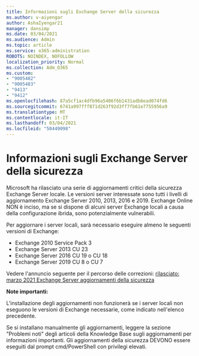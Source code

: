 ```yaml
---
title: Informazioni sugli Exchange Server della sicurezza
ms.author: v-aiyengar
author: AshaIyengar21
manager: dansimp
ms.date: 03/04/2021
ms.audience: Admin
ms.topic: article
ms.service: o365-administration
ROBOTS: NOINDEX, NOFOLLOW
localization_priority: Normal
ms.collection: Adm_O365
ms.custom:
- "9005482"
- "9005483"
- "9413"
- "9412"
ms.openlocfilehash: 87a5cf1ac4dfb96a5406f6b1431adb6ead074fd6
ms.sourcegitcommit: 6741a997fff871d263f92d3ff7fb61e7755956a9
ms.translationtype: MT
ms.contentlocale: it-IT
ms.lasthandoff: 03/04/2021
ms.locfileid: "50449098"
---
```

# <a name="about-exchange-server-security-updates"></a>Informazioni sugli Exchange Server della sicurezza

Microsoft ha rilasciato una serie di aggiornamenti critici della sicurezza Exchange Server locale. Le versioni server interessate sono tutti i livelli di aggiornamento Exchange Server 2010, 2013, 2016 e 2019. Exchange Online NON è inciso, ma se si dispone di alcuni server Exchange locali a causa della configurazione ibrida, sono potenzialmente vulnerabili.

Per aggiornare i server locali, sarà necessario eseguire almeno le seguenti versioni di Exchange:

- Exchange 2010 Service Pack 3
- Exchange Server 2013 CU 23
- Exchange Server 2016 CU 19 o CU 18
- Exchange Server 2019 CU 8 o CU 7

Vedere l'annuncio seguente per il percorso delle correzioni: [rilasciato: marzo 2021 Exchange Server aggiornamenti della sicurezza](https://techcommunity.microsoft.com/t5/exchange-team-blog/released-march-2021-exchange-server-security-updates/ba-p/2175901)

**Note importanti:**

L'installazione degli aggiornamenti non funzionerà se i server locali non eseguono le versioni di Exchange necessarie, come indicato nell'elenco precedente.

Se si installano manualmente gli aggiornamenti, leggere la sezione "Problemi noti" degli articoli della Knowledge Base sugli aggiornamenti per informazioni importanti. Gli aggiornamenti della sicurezza DEVONO essere eseguiti dal prompt cmd/PowerShell con privilegi elevati.
